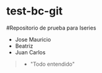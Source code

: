 # test-bc-git

#Repositorio de prueba para Iseries

- Jose Mauricio
- Beatriz
- Juan Carlos

> - "Todo entendido"
